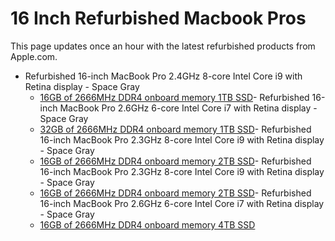 
# 16 Inch Refurbished Macbook Pros

This page updates once an hour with the latest refurbished products from Apple.com. 

- Refurbished 16-inch MacBook Pro 2.4GHz 8-core Intel Core i9 with Retina display - Space Gray
    - [16GB of 2666MHz DDR4 onboard memory 1TB SSD](row['url'])- Refurbished 16-inch MacBook Pro 2.6GHz 6-core Intel Core i7 with Retina display - Space Gray
    - [32GB of 2666MHz DDR4 onboard memory 1TB SSD](row['url'])- Refurbished 16-inch MacBook Pro 2.3GHz 8-core Intel Core i9 with Retina display - Space Gray
    - [16GB of 2666MHz DDR4 onboard memory 2TB SSD](row['url'])- Refurbished 16-inch MacBook Pro 2.3GHz 8-core Intel Core i9 with Retina display - Space Gray
    - [16GB of 2666MHz DDR4 onboard memory 2TB SSD](row['url'])- Refurbished 16-inch MacBook Pro 2.6GHz 6-core Intel Core i7 with Retina display - Space Gray
    - [16GB of 2666MHz DDR4 onboard memory 4TB SSD](row['url'])